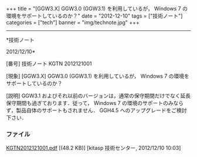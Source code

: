 ﻿+++
title = "[GGW3.X] GGW3.0 (GGW3.1) を利用しているが， Windows 7 の環境をサポートしているのか？"
date = "2012-12-10"
tags = ["技術ノート"]
categories = ["tech"]
banner = "img/technote.jpg"
+++

-----------------------------------------------------------------------------------------------------------------------------

*技術ノート

2012/12/10*


[番号]
技術ノート KGTN 2012121001

[現象]
[GGW3.X] GGW3.0 (GGW3.1) を利用しているが， Windows 7
の環境をサポートしているのか？

[説明]
GGW3.1
およびそれ以前のバージョンは，通常の保守期間だけでなく延長保守期間も過ぎております．従って，
Windows 7 の環境のサポートのみならず，製品自体のサポートもされません．
GGH4.5 へのアップグレードをご検討下さい．


### ファイル

 
 


[KGTN2012121001.pdf](http://techreport.kitasp.net/attachments/download/1143/KGTN2012121001.pdf)
 [(48.2 KB)] [kitasp 技術センター, 2012/12/10
10:03]


 


 

